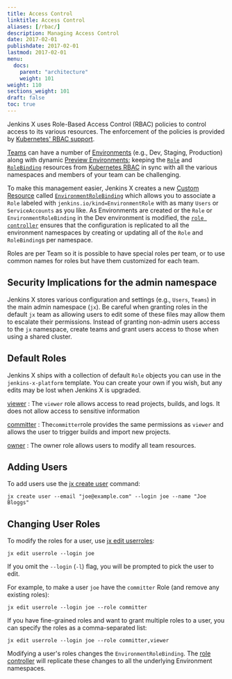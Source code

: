 ```yaml
---
title: Access Control
linktitle: Access Control
aliases: [/rbac/]
description: Managing Access Control
date: 2017-02-01
publishdate: 2017-02-01
lastmod: 2017-02-01
menu:
  docs:
    parent: "architecture"
    weight: 101
weight: 110
sections_weight: 101
draft: false
toc: true
---
```


Jenkins X uses Role-Based Access Control (RBAC) policies to control access to its various resources.  The enforcement of the policies is provided by [Kubernetes' RBAC support](https://kubernetes.io/docs/reference/access-authn-authz/rbac/).

[Teams](/about/features/#teams) can have a number of [Environments](/about/features/#environments) (e.g., Dev, Staging, Production) along with dynamic [Preview Environments](/developing/preview/); keeping  the [`Role`](https://kubernetes.io/docs/concepts/extend-kubernetes/api-extension/custom-resources/) and [`RoleBinding`](https://kubernetes.io/docs/concepts/extend-kubernetes/api-extension/custom-resources/) resources from [Kubernetes RBAC](https://kubernetes.io/docs/reference/access-authn-authz/rbac/) in sync with all the various namespaces and members of your team can be challenging.

To make this management easier, Jenkins X creates a new [Custom Resource](https://kubernetes.io/docs/concepts/extend-kubernetes/api-extension/custom-resources/) called [`EnvironmentRoleBinding`](/architecture/custom-resources/#environmentrolebinding) which allows you to associate a `Role` labeled with `jenkins.io/kind=EnvironmentRole` with as many `Users` or `ServiceAccounts` as you like. As Environments are created or the `Role` or `EnvironmentRoleBinding` in the Dev environment is modified, the [`role controller`](/commands/jx_controller_role/#jx-controller-role) ensures that the configuration is replicated to all the environment namespaces by creating or updating all of the `Role` and `RoleBinding`s per namespace.

Roles are per Team so it is possible to have special roles per team, or to use common names for roles but have them customized for each team.

## Security Implications for the admin namespace

Jenkins X stores various configuration and settings (e.g., `Users`, `Teams`) in the main admin namespace (`jx`). Be careful when granting roles in the default `jx` team as allowing users to edit some of these files may allow them to escalate their permissions.
Instead of granting non-admin users access to the `jx` namespace, create teams and grant users access to those when using a shared cluster.

## Default Roles

Jenkins X ships with a collection of default `Role` objects you can use in the `jenkins-x-platform` template.  You can create your own if you wish, but any edits may be lost when Jenkins X is upgraded.

[viewer](https://github.com/jenkins-x/jenkins-x-platform/blob/master/jenkins-x-platform/templates/viewer-role.yaml)
: The `viewer` role allows access to read projects, builds, and logs. It does not allow access to sensitive information

[committer](https://github.com/jenkins-x/jenkins-x-platform/blob/master/jenkins-x-platform/templates/committer-role.yaml)
: The`committer`role provides the same permissions as `viewer` and allows the user to trigger builds and import new projects.

[owner](https://github.com/jenkins-x/jenkins-x-platform/blob/master/jenkins-x-platform/templates/owner-role.yaml)
: The owner role allows users to modify all team resources.

## Adding Users

To add users use the [jx create user](/commands/jx_create_user/) command:

```shell
jx create user --email "joe@example.com" --login joe --name "Joe Bloggs"
```

## Changing User Roles

To modify the roles for a user, use [jx edit userroles](/commands/jx_edit_userroles/):

```shell
jx edit userrole --login joe
```
 
If you omit the `--login` (`-l`) flag, you will be prompted to pick the user to edit.

For example, to make a user `joe` have the `committer` Role (and remove any existing roles):

```shell
jx edit userrole --login joe --role committer
```

If you have fine-grained roles and want to grant multiple roles to a user, you can specify the roles as a comma-separated list:
```shell
jx edit userrole --login joe --role committer,viewer
```


Modifying a user's roles changes the `EnvironmentRoleBinding`. The [role controller](/commands/jx_controller_role/#jx-controller-role) will replicate these changes to all the underlying Environment namespaces.
